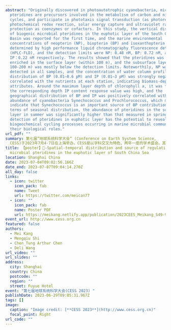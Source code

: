 ```yaml
---
abstract: "Originally discovered in photoautotrophic cyanobacteria, microbial
  pteridines are precursors involved in the metabolism of carbon and nitrogen
  cycles, and participate in phototaxis signal transduction (as photoreceptor),
  photochemical redox reaction, solar energy capture and ultraviolet radiation
  protection as coenzymes or cofactors. In this study, the vertical distribution
  of biogenic microbial pteridines in the euphotic layer of the South China Sea
  Basin was reported for the first time, and the marine environmental
  concentrations of neopterin (NP), biopterin (BP) and isoxanthopterin (IP) were
  determined by high performance liquid chromatography fluorescence detector
  (HPLC-FLD), and the detection limits were NP: 0.48 nM, BP: 0.72 nM, and
  IP：0.22 nM respectively. The results showed that the pteridines was mainly
  enriched in the surface layer (within 100 m), and the subsurface layer (at
  100-200 m) was mostly below the detection limits. Noteworthily, NP was not
  detected in all samples, and the concentration of water column profile
  distribution of BP (0.01–0.6 pM) and IP (0.01–3 pM) was strongly negatively
  correlated with the nutrients at each station, indicating biomass-dependent
  attributes. Around the maximum layer depth of chlorophyll a, it was found that
  the corresponding depth IP content response value was high, and the
  geographical distribution of BP and IP was positively correlated with the
  abundance of cyanobacteria Synechococcus and Prochlorococcus, which may
  indicate that Synechococcus is an important source of BP contribution. In
  terms of seasonal distribution, the abundance of pteridines in the surface
  layer in summer was significantly higher than that measured in spring. The
  detection of pteridines in euphotic layer has the potential to reveal the
  biogeochemical cycling processes occurring in marine microbial communities and
  their biological roles."
url_pdf: ""
summary: 第七届“地球系统科学大会” (Conference on Earth System Science,
  CESS)于2023年7月4-7日在上海举办。CESS是以学科交叉为特色、两年一度的学术盛会。其目标在于促进学科交叉，横跨圈层、穿越时空，推动海陆结合、古今结合、生命科学与地球科学结合、以及科学与技术的结合。在当前我国地球科学、尤其是海洋科学高速发展的背景下，大会的宗旨在于提供“陆地走向海洋、海洋结合陆地”的交流平台。
title: 【poster】🧐-Spatial-temporal distribution and source of regulation of
  microbial pteridines in the euphotic layer of South China Sea
location: Shanghai China
date: 2023-07-04T09:02:56.166Z
date_end: 2023-07-07T09:04:14.270Z
all_day: false
links:
  - icon: twitter
    icon_pack: fab
    name: Tweet
    url: https://twitter.com/meican77
  - icon: ""
    icon_pack: fab
    name: Poster PDF
    url: https://meikang.netlify.app/publication/2023CEES_Meikang_S49-9-8S_Poster.pdf
event_url: http://www.cess.org.cn
featured: false
authors:
  - Mei Kang
  - Mengqiu Shi
  - Chen_Tung Arthur Chen
  - Deli Wang
url_video: ""
url_slides: ""
address:
  city: Shanghai
  country: China
  postcode: ""
  region: ""
  street: Fuyue Hotel
event: "第七届地球系统科学大会(CESS 2023) "
publishDate: 2023-06-29T09:05:31.967Z
tags: []
image:
  caption: "Image credit: [**CESS 2023**](http://www.cess.org.cn)"
  focal_point: Right
url_code: ""
---
```

